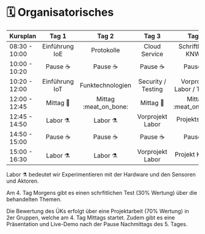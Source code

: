 # 🗓 Organisatorisches



| Kursplan      |        Tag 1       |          Tag 2          |        Tag 3       |            Tag 4           |         Tag 5         |
| ------------- | :----------------: | :---------------------: | :----------------: | :------------------------: | :-------------------: |
| 08:30 - 10:00 |   Einführung IoE   |        Protokolle       |    Cloud Service   |  Schriftlicher KNW :pray:  |  Projekt KNW :star2:  |
| 10:00 - 10:20 |   Pause :coffee:   |      Pause :coffee:     |   Pause :coffee:   |       Pause :coffee:       |     Pause :coffee:    |
| 10:20 - 12:00 |   Einführung IoT   |     Funktechnologien    | Security / Testing | Vorprojekt Labor / Testing |      Projekt KNW      |
| 12:00 - 12:45 | Mittag :spaghetti: | Mittag :meat\_on\_bone: | Mittag :spaghetti: |   Mittag :meat\_on\_bone:  |     Mittag :pizza:    |
| 12:45 - 14:50 |   Labor :alembic:  |     Labor :alembic:     |  Vorprojekt Labor  |     Projektstart :star:    |      Projekt KNW      |
| 14:50 - 15:00 |   Pause :coffee:   |      Pause :coffee:     |   Pause :coffee:   |       Pause :coffee:       |     Pause :coffee:    |
| 15:00 - 16:30 |   Labor :alembic:  |     Labor :alembic:     |  Vorprojekt Labor  |     Projekt KNW :star:     | Präsentationen :clap: |

Labor :alembic: bedeutet wir Experimentieren mit der Hardware und den Sensoren und Aktoren.

Am 4. Tag Morgens gibt es einen schrfitlichen Test (30% Wertung) über die behandelten Themen.

Die Bewertung des ÜKs erfolgt über eine Projektarbeit (70% Wertung) in 2er Gruppen, welche am 4. Tag Mittags startet. Zudem gibt es eine Präsentation und Live-Demo nach der Pause Nachmittags des 5. Tages.
